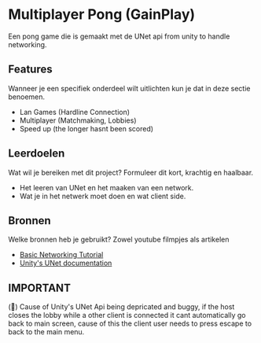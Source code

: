 # Multiplayer Pong (GainPlay)
Een pong game die is gemaakt met de UNet api from unity to handle networking.

## Features
Wanneer je een specifiek onderdeel wilt uitlichten kun je dat in deze sectie benoemen.

- Lan Games (Hardline Connection)
- Multiplayer (Matchmaking, Lobbies)
- Speed up (the longer hasnt been scored)

## Leerdoelen
Wat wil je bereiken met dit project? Formuleer dit kort, krachtig en haalbaar.
- Het leeren van UNet en het maaken van een network.
- Wat je in het netwerk moet doen en wat client side.

## Bronnen
Welke bronnen heb je gebruikt? Zowel youtube filmpjes als artikelen

- [Basic Networking Tutorial](https://www.youtube.com/watch?v=0H_ikQp9aTI)
- [Unity's UNet documentation](https://docs.unity3d.com/Manual/UNet.html)

## IMPORTANT

(&#x1F534;) Cause of Unity's UNet Api being depricated and buggy, if the host closes the lobby while a other client is connected it cant automatically go back to main screen, cause of this the client user needs to press escape to back to the main menu.
